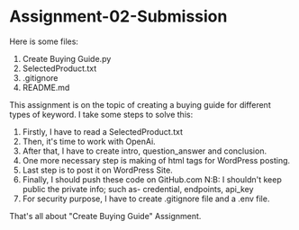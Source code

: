 # Assignment-02-Submission

Here is some files:
1. Create Buying Guide.py
2. SelectedProduct.txt
3. .gitignore
4. README.md

This assignment is on the topic of creating a buying guide for different types of keyword. I take some steps to solve this:
1. Firstly, I have to read a SelectedProduct.txt
2. Then, it's time to work with OpenAi. 
3. After that, I have to create intro, question_answer and conclusion.
4. One more necessary step is making of html tags for WordPress posting.
5. Last step is to post it on WordPress Site.
6. Finally, I should push these code on GitHub.com
N:B: I shouldn't keep public the private info; such as- credential, endpoints, api_key
7. For security purpose, I have to create .gitignore file and a .env file.

That's all about "Create Buying Guide" Assignment.
